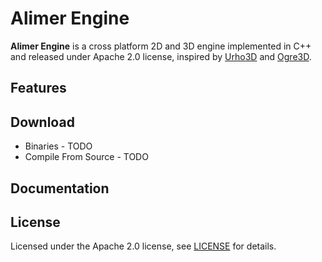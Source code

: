 # Alimer Engine
**Alimer Engine** is a cross platform 2D and 3D engine implemented in C++ and released under Apache 2.0 license, inspired by [Urho3D](https://github.com/urho3d/Urho3D) and [Ogre3D](http://www.ogre3d.org).

## Features

## Download
* Binaries - TODO
* Compile From Source - TODO

## Documentation

## License
Licensed under the Apache 2.0 license, see [LICENSE](https://github.com/AlimerGameEngine/AlimerGameEngine/blob/master/LICENSE.md) for details.
